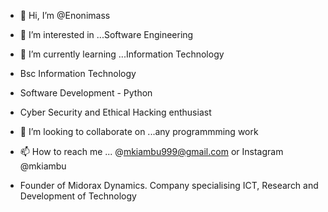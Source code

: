 - 👋 Hi, I’m @Enonimass
- 👀 I’m interested in ...Software Engineering
- 🌱 I’m currently learning ...Information Technology
- Bsc Information Technology
- Software Development - Python 
- Cyber Security and Ethical Hacking enthusiast
- 💞️ I’m looking to collaborate on ...any programmming work
- 📫 How to reach me ... @mkiambu999@gmail.com  or Instagram @mkiambu

- Founder of Midorax Dynamics. Company specialising ICT, Research and Development of Technology

<!---
Enonimass/Enonimass is a ✨ special ✨ repository because its `README.md` (this file) appears on your GitHub profile.
You can click the Preview link to take a look at your changes.
--->
